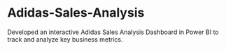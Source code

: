 # Adidas-Sales-Analysis
Developed an interactive Adidas Sales Analysis Dashboard in Power BI to track and analyze key business metrics.
